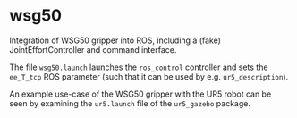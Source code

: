 # wsg50

Integration of WSG50 gripper into ROS, including a (fake) JointEffortController and command interface.

The file `wsg50.launch` launches the `ros_control` controller and sets the `ee_T_tcp` ROS parameter (such that it can be used by e.g. `ur5_description`).

An example use-case of the WSG50 gripper with the UR5 robot can be seen by examining the `ur5.launch` file of the `ur5_gazebo` package. 